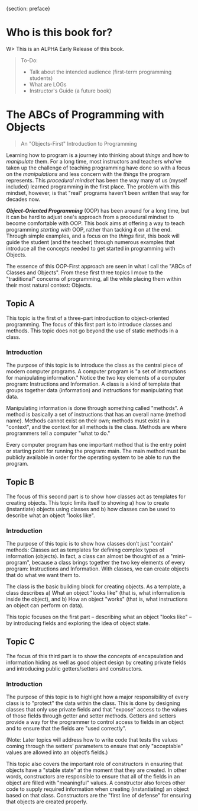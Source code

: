 {section: preface}
# Who is this book for?

W> This is an ALPHA Early Release of this book.

> To-Do:
>
> * Talk about the intended audience (first-term programming students)
> * What are LOGs
> * Instructor's Guide (a future book)

# The ABCs of Programming with Objects

> An "Objects-First" Introduction to Programming

Learning how to program is a journey into thinking about *things* and how to *manipulate* them. For a long time, most instructors and teachers who've taken up the challenge of teaching programming have done so with a focus on the *manipulations* and less concern with the *things* the program represents. This *procedural mindset* has been the way many of us (myself included) learned programming in the first place. The problem with this mindset, however, is that "real" programs haven't been written that way for decades now.

***Object-Oriented Programming*** (OOP) has been around for a long time, but it can be hard to adjust one's approach from a procedural mindset to become comfortable with OOP. This book aims at offering a way to teach programming *starting with* OOP, rather than tacking it on at the end. Through simple examples, and a focus on the *things* first, this book will guide the student (and the teacher) through numerous examples that introduce all the concepts needed to get started in programming with Objects.

The essence of this OOP-First approach are seen in what I call the "ABCs of Classes and Objects". From these first three topics I move to the "traditional" concerns of programming, all the while placing them within their most natural context: Objects.

## Topic A

This topic is the first of a three-part introduction to object-oriented programming. The focus of this first part is to introduce classes and methods. This topic does not go beyond the use of static methods in a class.

### Introduction

The purpose of this topic is to introduce the class as the central piece of modern computer programs. A computer program is "a set of instructions for manipulating information." Notice the two key elements of a computer program: Instructions and Information. A class is a kind of template that groups together data (information) and instructions for manipulating that data.

Manipulating information is done through something called "methods". A method is basically a set of instructions that has an overall name (method name). Methods cannot exist on their own; methods must exist in a "context", and the context for all methods is the class. Methods are where programmers tell a computer "what to do."

Every computer program has one important method that is the entry point or starting point for running the program: main. The main method must be publicly available in order for the operating system to be able to run the program.

## Topic B

The focus of this second part is to show how classes act as templates for creating objects. This topic limits itself to showing a) how to create (instantiate) objects using classes and b) how classes can be used to describe what an object "looks like".

### Introduction

The purpose of this topic is to show how classes don’t just "contain" methods: Classes act as templates for defining complex types of information (objects). In fact, a class can almost be thought of as a "mini-program", because a class brings together the two key elements of every program: Instructions and Information. With classes, we can create objects that do what we want them to.

The class is the basic building block for creating objects. As a template, a class describes
a) What an object "looks like" (that is, what information is inside the object), and
b) How an object "works" (that is, what instructions an object can perform on data).

This topic focuses on the first part – describing what an object "looks like" – by introducing fields and exploring the idea of object state.

## Topic C

The focus of this third part is to show the concepts of encapsulation and information hiding as well as good object design by creating private fields and introducing public getters/setters and constructors.

### Introduction

The purpose of this topic is to highlight how a major responsibility of every class is to "protect" the data within the class. This is done by designing classes that only use private fields and that "expose" access to the values of those fields through getter and setter methods. Getters and setters provide a way for the programmer to control access to fields in an object and to ensure that the fields are "used correctly".

(Note: Later topics will address how to write code that tests the values coming through the setters’ parameters to ensure that only "acceptable" values are allowed into an object’s fields.)

This topic also covers the important role of constructors in ensuring that objects have a "stable state" at the moment that they are created. In other words, constructors are responsible to ensure that all of the fields in an object are filled with "meaningful" values. A constructor also forces other code to supply required information when creating (instantiating) an object based on that class. Constructors are the "first line of defense" for ensuring that objects are created properly.
